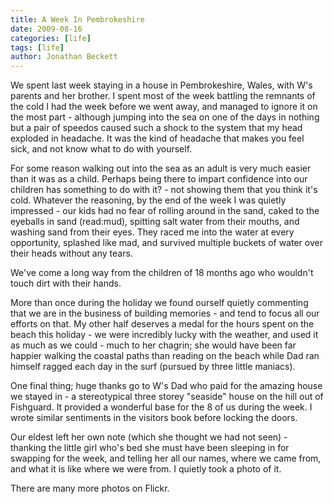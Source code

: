 ```yaml
---
title: A Week In Pembrokeshire
date: 2009-08-16
categories: [life]
tags: [life]
author: Jonathan Beckett
---
```


We spent last week staying in a house in Pembrokeshire, Wales, with W's parents and her brother. I spent most of the week battling the remnants of the cold I had the week before we went away, and managed to ignore it on the most part - although jumping into the sea on one of the days in nothing but a pair of speedos caused such a shock to the system that my head exploded in headache. It was the kind of headache that makes you feel sick, and not know what to do with yourself.

For some reason walking out into the sea as an adult is very much easier than it was as a child. Perhaps being there to impart confidence into our children has something to do with it? - not showing them that you think it's cold. Whatever the reasoning, by the end of the week I was quietly impressed - our kids had no fear of rolling around in the sand, caked to the eyeballs in sand (read:mud), spitting salt water from their mouths, and washing sand from their eyes. They raced me into the water at every opportunity, splashed like mad, and survived multiple buckets of water over their heads without any tears.

We've come a long way from the children of 18 months ago who wouldn't touch dirt with their hands.

More than once during the holiday we found ourself quietly commenting that we are in the business of building memories - and tend to focus all our efforts on that. My other half deserves a medal for the hours spent on the beach this holiday - we were incredibly lucky with the weather, and used it as much as we could - much to her chagrin; she would have been far happier walking the coastal paths than reading on the beach while Dad ran himself ragged each day in the surf (pursued by three little maniacs).

One final thing; huge thanks go to W's Dad who paid for the amazing house we stayed in - a stereotypical three storey "seaside" house on the hill out of Fishguard. It provided a wonderful base for the 8 of us during the week. I wrote similar sentiments in the visitors book before locking the doors.

Our eldest left her own note (which she thought we had not seen) - thanking the little girl who's bed she must have been sleeping in for swapping for the week, and telling her all our names, where we came from, and what it is like where we were from. I quietly took a photo of it.

There are many more photos on Flickr.
